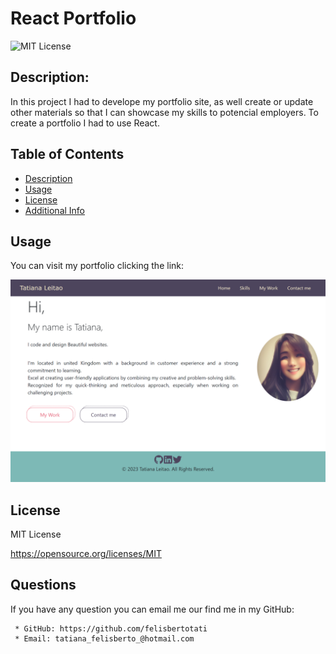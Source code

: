 # React Portfolio

![MIT License](https://img.shields.io/badge/license-MIT-blue.svg)

## Description:

In this project I had to develope my portfolio site, as well create or update other materials so that I can showcase my skills to potencial employers. To create a portfolio I had to use React.

## Table of Contents

- [Description](#description)
- [Usage](#usage)
- [License](#license)
- [Additional Info](#github)

## Usage

You can visit my portfolio clicking the link:

![image](https://github.com/felisbertotati/react-portfolio/blob/main/react-portfolio/src/images/screenshot.png?raw=true)

## License

MIT License

https://opensource.org/licenses/MIT

## Questions

If you have any question you can email me our find me in my GitHub:

     * GitHub: https://github.com/felisbertotati
     * Email: tatiana_felisberto_@hotmail.com
